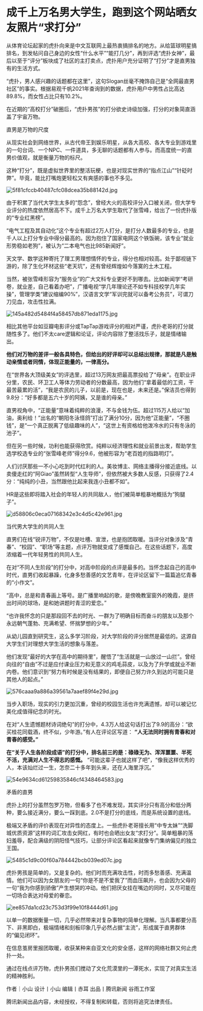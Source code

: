 # 成千上万名男大学生，跑到这个网站晒女友照片“求打分”

从体育论坛起家的虎扑向来是中文互联网上最热衷搞排名的地方。从给篮球明星搞排名，到发帖问自己身边的女性“什么水平”“能打几分”，再到评选“虎扑女神”，最后以至于“评分”板块成了社区的主打卖点，虎扑用户充分证明了“打分”才是直男独有的生活方式。

“虎扑，男人感兴趣的话题都在这里”，这句Slogan丝毫不掩饰自己是“全网最直男社区”的事实。根据易观千帆2021年查询到的数据，虎扑用户中男性占比高达89.8%，而女性占比只有10.2%。

在近期的“高校打分”破圈后，“虎扑男孩”的打分欲史诗级加强，打分的对象简直涵盖了宇宙万物。

直男是万物的尺度

从现实社会到网络世界，从古代帝王到娱乐明星，从各大高校、各大专业到游戏里的一句台词、一个NPC、一件道具，多无聊的话题都有人参与。而高度统一的直男价值观，就是衡量万物的标尺。

这种“打分”，既是虚拟世界里的整活玩梗，也是对现实世界的“指点江山”“针砭时弊”。毕竟，能比打嘴炮更轻松又有爽感的事也不多见。

![5f81cfccb40487cfc08dcea35b88142d.jpg](https://raw.githubusercontent.com/qqhsx/qqnews_image/main/2024/01/19/成千上万名男大学生，跑到这个网站晒女友照片“求打分”/5f81cfccb40487cfc08dcea35b88142d.jpg)

由于积累了当代大学生太多的“怨念”，曾经大火的高校评分入口被关闭，但大学专业评分的热度依然居高不下。成千上万名大学生取代了张雪峰，给出了一份虎扑版的“专业红黑榜”。

“电气工程及其自动化”这个专业有超过2万人打分，是打分人数最多的专业，也是千人以上打分专业中得分最高的。因为抱住了国家电网这个铁饭碗，该专业“就业形势稳如老狗”，被认为“二本电气也比985新闻好”。

天文学、数学这种寄托了理工男理想情怀的专业，得分也相对较高。处于鄙视链下游的，除了生化环材这些“老天坑”，还有曾经辉煌如今落寞的土木工程。

当然，被张雪峰形容为“服务业”的广大文科专业更好不到哪去。比如新闻学“考研卷，就业差，自己看着办吧”，广播电视“学几年理论还不如专科技校学几年实操”，管理学类“建议缩编90%”，汉语言文学“军训完就可以备考公务员”，可谓刀刀见血，攻击性拉满。

![145a482d5484f4a58457db871eda1175.jpg](https://raw.githubusercontent.com/qqhsx/qqnews_image/main/2024/01/19/成千上万名男大学生，跑到这个网站晒女友照片“求打分”/145a482d5484f4a58457db871eda1175.jpg)

相比其他平台如豆瓣电影评分或TapTap游戏评分的相对严谨，虎扑老哥的打分就随性多了。他们不太care逻辑和论证，评论内容除了整活找乐子，就是情绪输出。

**他们对万物的差评一般各具特色，但给出的好评却可以总结出规律，那就是凡是触动亲情或者同情，体现正能量的，一律高分。**

在“世界各大顶级美女”的评选里，超过13万网友把最高票投给了“母亲”。在职业评分里，农民、环卫工人等体力劳动者的分数最高，因为他们“拿着最低的工资，干最苦最累的活”，“我是农民的儿子，以前是，现在也是，未来还是。”保洁员也得到9.8分：“好多都是五六十岁的阿姨，又是谁的母亲。”

直男视角中，“正能量”意味着纯粹的浪漫，不与金钱为伍。超过115万人给以“加油，奥利给！”出名的“朝阳冬泳怪鸽”打出了满分10分，因为他“正能量”，“不圈钱”，是“一个真正脱离了低级趣味的人”，“这世上有资格给他泼冷水的只有冬泳的池子”。

但在另一些时候，功利也能获得欣赏。纯粹以经济理性和就业前景出发，帮助学生选学校选专业的“张雪峰老师”得分9.6，他被形容为“老百姓的指路明灯”。

人们讨厌那些一不小心吃到时代红利的人。美妆博主、网络主播得分接近底线。以卖傻走红的“阿Giao”虽然转型“人生导师”，但依然被大多数人反感，只获得了2.4分：“纯纯的小丑，当然跟他比起来我连小丑都不如”。

HR是这些即将踏入社会的年轻人的共同敌人，他们被简单粗暴地概括为“狗腿子”。

![d58806c0eca07168342e3c4d5c42e961.jpg](https://raw.githubusercontent.com/qqhsx/qqnews_image/main/2024/01/19/成千上万名男大学生，跑到这个网站晒女友照片“求打分”/d58806c0eca07168342e3c4d5c42e961.jpg)

当代男大学生的共同人生

直男们在线“锐评万物”，不仅是吐槽、宣泄，也是抱团取暖。当评分对象涉及“青春”、“校园”、“职场”等主题，点评万物就变成了感慨自己。在这些话题下，高度浓缩着一代年轻男性的共同人生。

在对“不同人生阶段”的打分中，对高中阶段的点评是最多的。当怀念起自己的高中时代，直男们收起暴躁，化身多愁善感的文艺青年，在评论区留下一篇篇追忆青春的“小作文”。

“高中，总是和青春画上等号。是广播里响起的歌，是傍晚教室窗外的晚霞，是挤出时间的球场，是和她讲题时青涩的爱恋。”

“也许我怀念的只是那段回不去的时光、一群为了明确目标而奋斗的朋友以及那个永远朝气蓬勃、充满希望、怀揣梦想的少年。”

从幼儿园直到研究生，这么多学习阶段，对大学阶段的评分居然是最低的。这源自大学生们对理想大学生活的想象与落差。

他们发现“最好的大学在高中的期待里”，醒悟了“生活就是一山放过一山拦”。曾经向往的“自由”不过是应付课业压力和无意义的鸡毛蒜皮，以及为了升学或就业不断内卷。他们意识到“努力有时候是没有结果的，即便自己努力许久到达的可能只是其他人的起点。”

![576caaa9a886a39561a7aaef89f4e29d.jpg](https://raw.githubusercontent.com/qqhsx/qqnews_image/main/2024/01/19/成千上万名男大学生，跑到这个网站晒女友照片“求打分”/576caaa9a886a39561a7aaef89f4e29d.jpg)

当步入职场，现实的引力更加沉重，曾经的校园生活也许充满遗憾，却可以被记忆美化成值得纪念的时光。

在对“人生遗憾题材诗词绝句”的打分中，4.3万人给这句话打出了9.9的高分：“欲买桂花同载酒，终不似，少年游。”有人在评论区写道：
**“人无法同时拥有青春和对青春的感受。”**

**在“关于人生各阶段成语”的打分中，排名前三的是：碌碌无为、浑浑噩噩、半死不活，充满对人生不得志的感慨。**
“可能这辈子也就这样了吧”，“像我这样优秀的人，本该灿烂过一生，怎奈二十多年到头来，还在人海里浮沉。”

![54e9634cd61259835846cf4348464583.jpg](https://raw.githubusercontent.com/qqhsx/qqnews_image/main/2024/01/19/成千上万名男大学生，跑到这个网站晒女友照片“求打分”/54e9634cd61259835846cf4348464583.jpg)

矛盾的直男

虎扑上的打分虽然包罗万物，但看多了也不难发现，其实评分只有高分和低分两种，要么接近满分，要么一踩到底。2.0不是打分的底线，而是系统设置的底线。

极端又矛盾的评价表现在对异性的态度上。一些虎扑老哥擅长用“中专太妹”“洗脚城优质资源”这样的词汇攻击女网红，有时也会晒出女友“求打分”。简单粗暴的荡妇羞辱，配合满级的阴阳怪气技巧，让部分评论区看起来就像专门集纳偏见的独立王国。

![5485c1d9c00f60a784442bcb039ed07c.jpg](https://raw.githubusercontent.com/qqhsx/qqnews_image/main/2024/01/19/成千上万名男大学生，跑到这个网站晒女友照片“求打分”/5485c1d9c00f60a784442bcb039ed07c.jpg)

虎扑男孩是简单的，又是复杂的。他们时而充满攻击性，时而多愁善感、充满温情。他们可以因为女朋友的一句“你是不是不爱我了”而血压飙升，也会因为父母的一句“我为你感到骄傲”产生想哭的冲动。他们把厌女挂在嘴边的同时，又尽可能在一切场合表达对母爱的眷恋。

![ee857da1cd23c753d3f99e10f8444d61.jpg](https://raw.githubusercontent.com/qqhsx/qqnews_image/main/2024/01/19/成千上万名男大学生，跑到这个网站晒女友照片“求打分”/ee857da1cd23c753d3f99e10f8444d61.jpg)

以单一的数据衡量一切，几乎必然带来对复杂事物的简单化理解。当凡事都要分高下、非黑即白，极端情绪和刻板印象几乎必然占据“主流”，形成属于直男群体的“偏见闭环”。

在信息茧房里报团取暖，收获某种来自亚文化的安全感，这样的网络社群又何止虎扑一处。

通过在线点评万物，虎扑男孩们搅动了文化荒漠里的一潭死水，实现了对真实生活的精神胜利。

作者｜小山 设计丨小山 编辑丨赤耳 出品丨腾讯新闻 谷雨工作室

腾讯新闻出品内容，未经授权，不得复制和转载，否则将追究法律责任。

